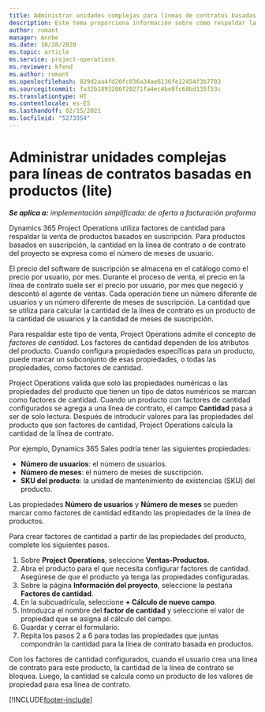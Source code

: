 ```yaml
---
title: Administrar unidades complejas para líneas de contratos basadas en productos (lite)
description: Este tema proporciona información sobre cómo respaldar la venta de productos basados en suscripción.
author: rumant
manager: Annbe
ms.date: 10/28/2020
ms.topic: article
ms.service: project-operations
ms.reviewer: kfend
ms.author: rumant
ms.openlocfilehash: 029d2aa4fd20fc036a34ae6136fe12454f3b7703
ms.sourcegitcommit: fa32b1893286f20271fa4ec4be8fc68bd135f53c
ms.translationtype: HT
ms.contentlocale: es-ES
ms.lasthandoff: 02/15/2021
ms.locfileid: "5273354"
---
```

# <a name="manage-complex-units-for-product-based-contract-lines---lite"></a>Administrar unidades complejas para líneas de contratos basadas en productos (lite)

_**Se aplica a:** implementación simplificada: de oferta a facturación proforma_

Dynamics 365 Project Operations utiliza factores de cantidad para respaldar la venta de productos basados ​​en suscripción. Para productos basados ​​en suscripción, la cantidad en la línea de contrato o de contrato del proyecto se expresa como el número de meses de usuario.

El precio del software de suscripción se almacena en el catálogo como el precio por usuario, por mes. Durante el proceso de venta, el precio en la línea de contrato suele ser el precio por usuario, por mes que negoció y descontó el agente de ventas. Cada operación tiene un número diferente de usuarios y un número diferente de meses de suscripción. La cantidad que se utiliza para calcular la cantidad de la línea de contrato es un producto de la cantidad de usuarios y la cantidad de meses de suscripción.

Para respaldar este tipo de venta, Project Operations admite el concepto de *factores de cantidad*. Los factores de cantidad dependen de los atributos del producto. Cuando configura propiedades específicas para un producto, puede marcar un subconjunto de esas propiedades, o todas las propiedades, como factores de cantidad.

Project Operations valida que solo las propiedades numéricas o las propiedades del producto que tienen un tipo de datos numéricos se marcan como factores de cantidad. Cuando un producto con factores de cantidad configurados se agrega a una línea de contrato, el campo **Cantidad** pasa a ser de solo lectura. Después de introducir valores para las propiedades del producto que son factores de cantidad, Project Operations calcula la cantidad de la línea de contrato.

Por ejemplo, Dynamics 365 Sales podría tener las siguientes propiedades:

- **Número de usuarios**: el número de usuarios.
- **Número de meses**: el número de meses de suscripción.
- **SKU del producto**: la unidad de mantenimiento de existencias (SKU) del producto.

Las propiedades **Número de usuarios** y **Número de meses** se pueden marcar como factores de cantidad editando las propiedades de la línea de productos.

Para crear factores de cantidad a partir de las propiedades del producto, complete los siguientes pasos.

1. Sobre **Project Operations**, seleccione **Ventas-Productos**.
2. Abra el producto para el que necesita configurar factores de cantidad. Asegúrese de que el producto ya tenga las propiedades configuradas.
3. Sobre la página **Información del proyecto**, seleccione la pestaña **Factores de cantidad**.
4. En la subcuadrícula, seleccione **+ Cálculo de nuevo campo**.
5. Introduzca el nombre del **factor de cantidad** y seleccione el valor de propiedad que se asigna al cálculo del campo.
6. Guardar y cerrar el formulario.
7. Repita los pasos 2 a 6 para todas las propiedades que juntas compondrán la cantidad para la línea de contrato basada en productos.

Con los factores de cantidad configurados, cuando el usuario crea una línea de contrato para este producto, la cantidad de la línea de contrato se bloquea. Luego, la cantidad se calcula como un producto de los valores de propiedad para esa línea de contrato.


[!INCLUDE[footer-include](../../includes/footer-banner.md)]